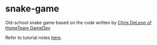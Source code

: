 # snake-game
Old-school snake game based on the code written by [Chris DeLeon of HomeTeam GameDev](https://www.youtube.com/watch?v=xGmXxpIj6vs&amp;ab_channel=ChrisDeLeonofHomeTeamGameDev) 

Refer to tutorial notes [here](https://cutt.ly/notes-snake-2021).

